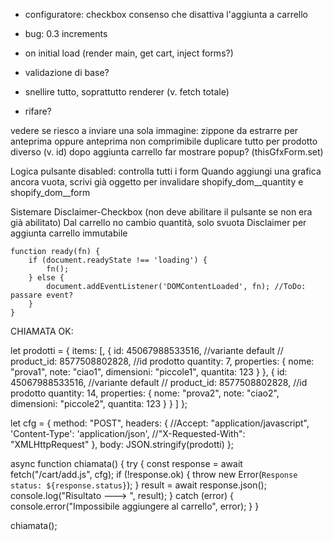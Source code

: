 - configuratore: checkbox consenso che disattiva l'aggiunta a carrello
- bug: 0.3 increments

- on initial load (render main, get cart, inject forms?)
- validazione di base?
- snellire tutto, soprattutto renderer (v. fetch totale)
- rifare?


vedere se riesco a inviare una sola immagine: zippone da estrarre per anteprima oppure anteprima non comprimibile
duplicare tutto per prodotto diverso (v. id)
dopo aggiunta carrello far mostrare popup? (thisGfxForm.set)

Logica pulsante disabled: controlla tutti i form
Quando aggiungi una grafica ancora vuota, scrivi già oggetto per invalidare
shopify_dom__quantity e shopify_dom__form

Sistemare Disclaimer-Checkbox (non deve abilitare il pulsante se non era già abilitato)
Dal carrello no cambio quantità, solo svuota
Disclaimer per aggiunta carrello immutabile


    function ready(fn) {
        if (document.readyState !== 'loading') {
            fn();
        } else {
            document.addEventListener('DOMContentLoaded', fn); //ToDo: passare event?
        }
    }


CHIAMATA OK:

let prodotti = {
    items: [,
        {
            id: 45067988533516, //variante default
            // product_id: 8577508802828, //id prodotto
            quantity: 7,
            properties: { nome: "prova1", note: "ciao1", dimensioni: "piccole1", quantita: 123 }
        },
        {
            id: 45067988533516, //variante default
            // product_id: 8577508802828, //id prodotto
            quantity: 14,
            properties: { nome: "prova2", note: "ciao2", dimensioni: "piccole2", quantita: 123 }
        }
    ]
};

let cfg = {
    method: "POST",
    headers: {
        //Accept: "application/javascript",
        'Content-Type': 'application/json',
        //"X-Requested-With": "XMLHttpRequest"
    },
    body: JSON.stringify(prodotti)
};

async function chiamata() {
    try {
        const response = await fetch("/cart/add.js", cfg);
        if (!response.ok) {
            throw new Error(`Response status: ${response.status}`);
        }
        result = await response.json();
        console.log("Risultato ---> ", result);
    } catch (error) {
        console.error("Impossibile aggiungere al carrello", error);
    }
}

chiamata();